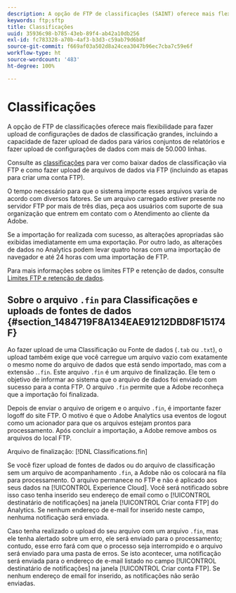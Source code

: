 ```yaml
---
description: A opção de FTP de classificações (SAINT) oferece mais flexibilidade para fazer upload de configurações de dados de classificação grandes, incluindo a capacidade de fazer upload de dados para vários conjuntos de relatórios e fazer upload de configurações de dados com mais de 50.000 linhas.
keywords: ftp;sftp
title: Classificações
uuid: 35936c98-b785-43eb-89f4-ab42a10db256
exl-id: fc783328-a70b-4af3-b3d3-c59ab79d6b8f
source-git-commit: f669af03a502d8a24cea3047b96ec7cba7c59e6f
workflow-type: ht
source-wordcount: '483'
ht-degree: 100%

---
```


# Classificações

A opção de FTP de classificações oferece mais flexibilidade para fazer upload de configurações de dados de classificação grandes, incluindo a capacidade de fazer upload de dados para vários conjuntos de relatórios e fazer upload de configurações de dados com mais de 50.000 linhas.

Consulte as [classificações](https://experienceleague.adobe.com/docs/analytics/components/classifications/classifications-importer/c-working-with-saint.html?lang=pt-BR) para ver como baixar dados de classificação via FTP e como fazer upload de arquivos de dados via FTP (incluindo as etapas para criar uma conta FTP).

O tempo necessário para que o sistema importe esses arquivos varia de acordo com diversos fatores. Se um arquivo carregado estiver presente no servidor FTP por mais de três dias, peça aos usuários com suporte de sua organização que entrem em contato com o Atendimento ao cliente da Adobe.

Se a importação for realizada com sucesso, as alterações apropriadas são exibidas imediatamente em uma exportação. Por outro lado, as alterações de dados no Analytics podem levar quatro horas com uma importação de navegador e até 24 horas com uma importação de FTP.

Para mais informações sobre os limites FTP e retenção de dados, consulte [Limites FTP e retenção de dados](/help/export/ftp-and-sftp/ftp-limits.md).

## Sobre o arquivo `.fin` para Classificações e uploads de fontes de dados {#section_1484719F8A134EAE91212DBD8F15174F}

Ao fazer upload de uma Classificação ou Fonte de dados (`.tab` ou `.txt`), o upload também exige que você carregue um arquivo vazio com exatamente o mesmo nome do arquivo de dados que está sendo importado, mas com a extensão .`.fin`. Este arquivo `.fin` é um arquivo de finalização. Ele tem o objetivo de informar ao sistema que o arquivo de dados foi enviado com sucesso para a conta FTP. O arquivo `.fin` permite que a Adobe reconheça que a importação foi finalizada.

Depois de enviar o arquivo de origem e o arquivo `.fin`, é importante fazer logoff do site FTP. O motivo é que o Adobe Analytics usa eventos de logout como um acionador para que os arquivos estejam prontos para processamento. Após concluir a importação, a Adobe remove ambos os arquivos do local FTP.

Arquivo de finalização: [!DNL Classifications.fin]

Se você fizer upload de fontes de dados ou do arquivo de classificação sem um arquivo de acompanhamento `.fin`, a Adobe não os colocará na fila para processamento. O arquivo permanece no FTP e não é aplicado aos seus dados na [!UICONTROL Experience Cloud]. Você será notificado sobre isso caso tenha inserido seu endereço de email como o [!UICONTROL destinatário de notificações] na janela [!UICONTROL Criar conta FTP] do Analytics. Se nenhum endereço de e-mail for inserido neste campo, nenhuma notificação será enviada.

Caso tenha realizado o upload do seu arquivo com um arquivo `.fin`, mas ele tenha alertado sobre um erro, ele será enviado para o processamento; contudo, esse erro fará com que o processo seja interrompido e o arquivo será enviado para uma pasta de erros. Se isto acontecer, uma notificação será enviada para o endereço de e-mail listado no campo [!UICONTROL destinatário de notificações] na janela [!UICONTROL Criar conta FTP]. Se nenhum endereço de email for inserido, as notificações não serão enviadas.
